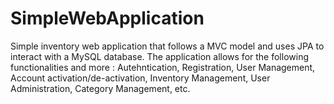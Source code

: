 # SimpleWebApplication
Simple inventory web application that follows a MVC model and uses JPA to interact with a MySQL database. The application allows for the following functionalities and more : Autehntication, Registration, User Management, Account activation/de-activation, Inventory Management, User Administration, Category Management, etc. 
